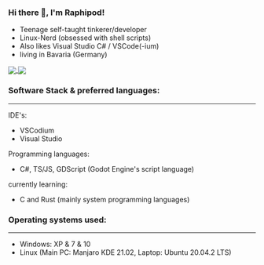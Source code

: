 ### Hi there 👋, I'm Raphipod!

+ Teenage self-taught tinkerer/developer
+ Linux-Nerd (obsessed with shell scripts)
+ Also likes Visual Studio C# / VSCode(-ium)
+ living in Bavaria (Germany)

<a href="https://github.com/raphipod">
  <img align="center" src="https://github-readme-stats.vercel.app/api?username=raphipod&count_private=true&show_icons=true&theme=onedark&hide_border=true&bg_color=000000&text_color=ffffff&title_color=595E5D" />
</a>
<a href="https://github.com/raphipod">
  <img align="center" src="https://github-readme-stats.vercel.app/api/top-langs/?username=raphipod&layout=compact&langs_count=8&theme=onedark&hide_border=true&bg_color=000000&text_color=ffffff&title_color=595E5D" />
</a>

### Software Stack & preferred languages:
_________________________________________
IDE's:
- VSCodium
- Visual Studio

Programming languages:
- C#, TS/JS, GDScript (Godot Engine's script language)

currently learning:
- C and Rust (mainly system programming languages)

### Operating systems used:
_________________________________________
- Windows: XP & 7 & 10
- Linux (Main PC: Manjaro KDE 21.02, Laptop: Ubuntu 20.04.2 LTS)
